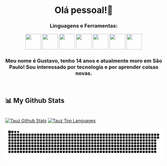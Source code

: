 <h1 align="center"> Olá pessoal!👋 </h1>
<h3 align="center">Linguagens e Ferramentas:</h3>

<div align="center">
<img height=50 width=50 src="https://cdn.jsdelivr.net/gh/devicons/devicon/icons/bash/bash-original.svg" />
<img height=50 width=50 src="https://cdn.jsdelivr.net/gh/devicons/devicon/icons/linux/linux-original.svg" />
<img height=50 width=50 src="https://cdn.jsdelivr.net/gh/devicons/devicon/icons/python/python-original.svg" />
<img height=50 width=50 src="https://cdn.jsdelivr.net/gh/devicons/devicon/icons/pycharm/pycharm-original.svg" />
<img height=50 width=50 src="https://cdn.jsdelivr.net/gh/devicons/devicon/icons/vscode/vscode-original.svg" />
<img height=50 width=50 src="https://cdn.jsdelivr.net/gh/devicons/devicon/icons/github/github-original.svg" />
<img height=50 width=50 src="https://cdn.jsdelivr.net/gh/devicons/devicon/icons/git/git-original.svg" />
</div>


<h3 align="center"> Meu nome é <strong>Gustavo</strong>, tenho 14 anos e atualmente moro em São Paulo! Sou interessado por tecnologia e por aprender coisas novas. </h3>


</br>

## 📊 My Github Stats

<br/>
  <a href="https://github.com/gustavoesch/"><img alt="Tauz Github Stats" height="180em" src="https://github-readme-stats.vercel.app/api?username=gustavoesch&show_icons=true&count_private=true&theme=tokyonight&hide_border=true&bg_color=0D1117" /></a>
  <a href="https://github.com/gustavoesch/"><img alt="Tauz Top Languages" height="170em" src="https://github-readme-stats.vercel.app/api/top-langs/?username=gustavoesch&langs_count=10&count_private=true&layout=default&theme=tokyonight&hide_border=true&bg_color=0D1117&hide=javascript" /></a>
  <br/>









![Snake animation](gustavoesch-snake.svg)


<!--
## 🌐 Redes:
[![Discord](https://img.shields.io/badge/Discord-%237289DA.svg?logo=discord&logoColor=white)](htttps://discord.gg/https://discord.gg/a6BaUvYeY3) [![Instagram](https://img.shields.io/badge/Instagram-%23E4405F.svg?logo=Instagram&logoColor=white)](https://instagram.com/QuiraDon)
-->



<!--
**gustavoesch/gustavoesch** is a ✨ _special_ ✨ repository because its `README.md` (this file) appears on your GitHub profile.

Here are some ideas to get you started:

- 🔭 I’m currently working on ...
- 🌱 I’m currently learning ...
- 👯 I’m looking to collaborate on ...
- 🤔 I’m looking for help with ...
- 💬 Ask me about ...
- 📫 How to reach me: ...
- 😄 Pronouns: ...
- ⚡ Fun fact: ...
-->

